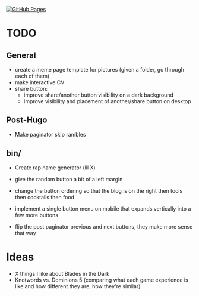 [![GitHub Pages](https://github.com/strategineer/personal-website/actions/workflows/main.yml/badge.svg)](https://github.com/strategineer/personal-website/actions/workflows/main.yml)

# TODO

## General
- create a meme page template for pictures (given a folder, go through each of them)
- make interactive CV
- share button:
    - improve share/another button visibility on a dark background
    - improve visibility and placement of another/share button on desktop

## Post-Hugo
- Make paginator skip rambles

## bin/
- Create rap name generator (lil X)

- give the random button a bit of a left margin
- change the button ordering so that the blog is on the right then tools then cocktails then food
- implement a single button menu on mobile that expands vertically into a few more buttons
- flip the post paginator previous and next buttons, they make more sense that way


# Ideas
- X things I like about Blades in the Dark
- Knotwords vs. Dominions 5 (comparing what each game experience is like and how different they are, how they're similar)
